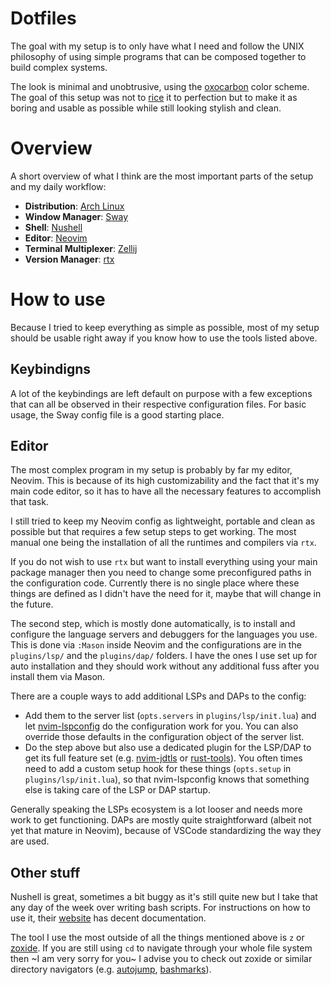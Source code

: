 # Dotfiles

The goal with my setup is to only have what I need and follow the UNIX philosophy of using simple programs that can be composed together to build complex systems.

The look is minimal and unobtrusive, using the [oxocarbon](https://github.com/nyoom-engineering/oxocarbon) color scheme. The goal of this setup was not to [rice](https://wiki.installgentoo.com/index.php/GNU/Linux_ricing) it to perfection but to make it as boring and usable as possible while still looking stylish and clean.

# Overview

A short overview of what I think are the most important parts of the setup and my daily workflow:

- **Distribution**: [Arch Linux](https://archlinux.org/)
- **Window Manager**: [Sway](https://github.com/swaywm/sway)
- **Shell**: [Nushell](https://github.com/nushell/nushell)
- **Editor**: [Neovim](https://github.com/neovim/neovim)
- **Terminal Multiplexer**: [Zellij](https://github.com/zellij-org/zellij)
- **Version Manager**: [rtx](https://github.com/jdx/rtx)

# How to use

Because I tried to keep everything as simple as possible, most of my setup should be usable right away if you know how to use the tools listed above.

## Keybindigns

A lot of the keybindings are left default on purpose with a few exceptions that can all be observed in their respective configuration files. For basic usage, the Sway config file is a good starting place.

## Editor

The most complex program in my setup is probably by far my editor, Neovim. This is because of its high customizability and the fact that it's my main code editor, so it has to have all the necessary features to accomplish that task.

I still tried to keep my Neovim config as lightweight, portable and clean as possible but that requires a few setup steps to get working. The most manual one being the installation of all the runtimes and compilers via `rtx`.

If you do not wish to use `rtx` but want to install everything using your main package manager then you need to change some preconfigured paths in the configuration code. Currently there is no single place where these things are defined as I didn't have the need for it, maybe that will change in the future.

The second step, which is mostly done automatically, is to install and configure the language servers and debuggers for the languages you use. This is done via `:Mason` inside Neovim and the configurations are in the `plugins/lsp/` and the `plugins/dap/` folders. I have the ones I use set up for auto installation and they should work without any additional fuss after you install them via Mason.

There are a couple ways to add additional LSPs and DAPs to the config:

- Add them to the server list (`opts.servers` in `plugins/lsp/init.lua`) and let [nvim-lspconfig](https://github.com/neovim/nvim-lspconfig) do the configuration work for you. You can also override those defaults in the configuration object of the server list.
- Do the step above but also use a dedicated plugin for the LSP/DAP to get its full feature set (e.g. [nvim-jdtls](https://github.com/mfussenegger/nvim-jdtls) or [rust-tools](https://github.com/simrat39/rust-tools.nvim)). You often times need to add a custom setup hook for these things (`opts.setup` in `plugins/lsp/init.lua`), so that nvim-lspconfig knows that something else is taking care of the LSP or DAP startup.

Generally speaking the LSPs ecosystem is a lot looser and needs more work to get functioning. DAPs are mostly quite straightforward (albeit not yet that mature in Neovim), because of VSCode standardizing the way they are used.

## Other stuff

Nushell is great, sometimes a bit buggy as it's still quite new but I take that any day of the week over writing bash scripts. For instructions on how to use it, their [website](https://www.nushell.sh/) has decent documentation.

The tool I use the most outside of all the things mentioned above is `z` or [zoxide](https://github.com/ajeetdsouza/zoxide). If you are still using `cd` to navigate through your whole file system then ~I am very sorry for you~ I advise you to check out zoxide or similar directory navigators (e.g. [autojump](https://github.com/wting/autojump), [bashmarks](https://github.com/huyng/bashmarks)).
